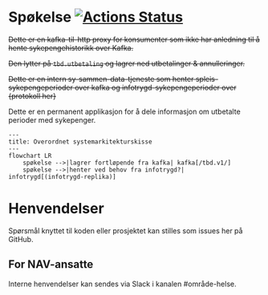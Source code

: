 Spøkelse [![Actions Status](https://github.com/navikt/helse-spokelse/workflows/main/badge.svg)](https://github.com/navikt/helse-spokelse/actions)
=============

~~Dette er en kafka-til-http proxy for konsumenter som ikke har anledning til å hente sykepengehistorikk over Kafka.~~

~~Den lytter på `tbd.utbetaling` og lagrer ned utbetalinger & annulleringer.~~

~~Dette er en intern sy-sammen-data-tjeneste som henter spleis-sykepengeperioder over kafka og infotrygd-sykepengeperioder over {protokoll her}~~

Dette er en permanent applikasjon for å dele informasjon om utbetalte perioder med sykepenger.

```mermaid
---
title: Overordnet systemarkitekturskisse
---
flowchart LR
    spøkelse -->|lagrer fortløpende fra kafka| kafka[/tbd.v1/]
    spøkelse -->|henter ved behov fra infotrygd?| infotrygd[(infotrygd-replika)]

```

# Henvendelser

Spørsmål knyttet til koden eller prosjektet kan stilles som issues her på GitHub.

## For NAV-ansatte

Interne henvendelser kan sendes via Slack i kanalen #område-helse.
